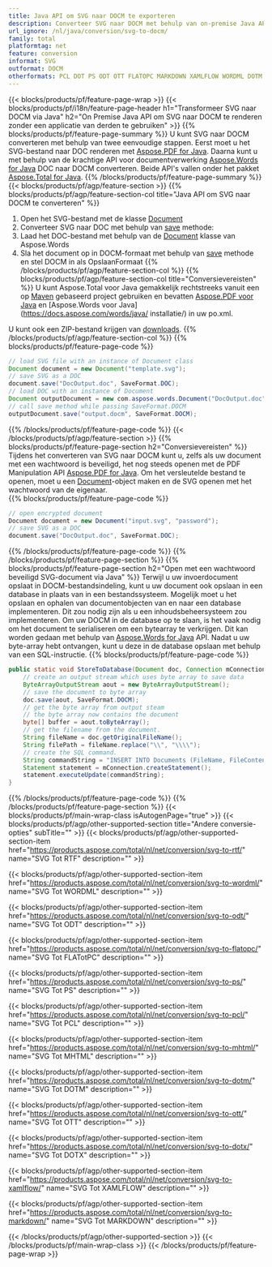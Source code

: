 ```yaml
---
title: Java API om SVG naar DOCM te exporteren
description: Converteer SVG naar DOCM met behulp van on-premise Java API
url_ignore: /nl/java/conversion/svg-to-docm/
family: total
platformtag: net
feature: conversion
informat: SVG
outformat: DOCM
otherformats: PCL DOT PS ODT OTT FLATOPC MARKDOWN XAMLFLOW WORDML DOTM DOTX MHTML
---
```

{{< blocks/products/pf/feature-page-wrap >}}
{{< blocks/products/pf/i18n/feature-page-header h1="Transformeer SVG naar DOCM via Java" h2="On Premise Java API om SVG naar DOCM te renderen zonder een applicatie van derden te gebruiken" >}}
{{% blocks/products/pf/feature-page-summary %}}
U kunt SVG naar DOCM converteren met behulp van twee eenvoudige stappen. Eerst moet u het SVG-bestand naar DOC renderen met [Aspose.PDF for Java](https://products.aspose.com/pdf/java/). Daarna kunt u met behulp van de krachtige API voor documentverwerking [Aspose.Words for Java](https://products.aspose.com/words/java/) DOC naar DOCM converteren. Beide API's vallen onder het pakket [Aspose.Total for Java](https://products.aspose.com/total/java/).
{{% /blocks/products/pf/feature-page-summary  %}}
{{< blocks/products/pf/agp/feature-section >}}
{{% blocks/products/pf/agp/feature-section-col title="Java API om SVG naar DOCM te converteren" %}}
1. Open het SVG-bestand met de klasse [Document](https://apireference.aspose.com/pdf/java/com.aspose.pdf/Document)
2. Converteer SVG naar DOC met behulp van [save](https://apireference.aspose.com/pdf/java/com.aspose.pdf/Document#save-java.lang.String-com.aspose.pdf.SaveOptions- ) methode:
3. Laad het DOC-bestand met behulp van de [Document](https://apireference.aspose.com/words/java/com.aspose.words/Document) klasse van Aspose.Words
4. Sla het document op in DOCM-formaat met behulp van [save](https://apireference.aspose.com/words/java/com.aspose.words/Document#save(java.lang.String,int)) methode en stel DOCM in als OpslaanFormaat
{{% /blocks/products/pf/agp/feature-section-col %}}
{{% blocks/products/pf/agp/feature-section-col title="Conversievereisten" %}}
U kunt Aspose.Total voor Java gemakkelijk rechtstreeks vanuit een op [Maven](https://repository.aspose.com/webapp/#/artifacts/browse/tree/General/repo/com/aspose/aspose-total) gebaseerd project gebruiken en bevatten [Aspose.PDF voor Java](https://docs.aspose.com/pdf/java/installation/) en [Aspose.Words voor Java](https://docs.aspose.com/words/java/ installatie/) in uw po.xml.

U kunt ook een ZIP-bestand krijgen van [downloads](https://downloads.aspose.com/total/java).
{{% /blocks/products/pf/agp/feature-section-col %}}
{{% blocks/products/pf/feature-page-code %}}

```java
// load SVG file with an instance of Document class
Document document = new Document("template.svg");
// save SVG as a DOC 
document.save("DocOutput.doc", SaveFormat.DOC); 
// load DOC with an instance of Document
Document outputDocument = new com.aspose.words.Document("DocOutput.doc");
// call save method while passing SaveFormat.DOCM
outputDocument.save("output.docm", SaveFormat.DOCM);   
```

{{% /blocks/products/pf/feature-page-code %}}
{{< /blocks/products/pf/agp/feature-section >}}
{{% blocks/products/pf/feature-page-section  h2="Conversievereisten" %}}
Tijdens het converteren van SVG naar DOCM kunt u, zelfs als uw document met een wachtwoord is beveiligd, het nog steeds openen met de PDF Manipulation API [Aspose.PDF for Java](https://docs.aspose.com/pdf/java/installation/). Om het versleutelde bestand te openen, moet u een [Document](https://apireference.aspose.com/pdf/java/com.aspose.pdf/Document)-object maken en de SVG openen met het wachtwoord van de eigenaar.  
{{% blocks/products/pf/feature-page-code %}}
```cs
// open encrypted document
Document document = new Document("input.svg", "password");
// save SVG as a DOC 
document.save("DocOutput.doc", SaveFormat.DOC);
```

{{% /blocks/products/pf/feature-page-code  %}}
{{% /blocks/products/pf/feature-page-section %}}
{{% blocks/products/pf/feature-page-section  h2="Open met een wachtwoord beveiligd SVG-document via Java" %}}
Terwijl u uw invoerdocument opslaat in DOCM-bestandsindeling, kunt u uw document ook opslaan in een database in plaats van in een bestandssysteem. Mogelijk moet u het opslaan en ophalen van documentobjecten van en naar een database implementeren. Dit zou nodig zijn als u een inhoudsbeheersysteem zou implementeren. Om uw DOCM in de database op te slaan, is het vaak nodig om het document te serialiseren om een bytearray te verkrijgen. Dit kan worden gedaan met behulp van [Aspose.Words for Java](https://products.aspose.com/words/Java/) API. Nadat u uw byte-array hebt ontvangen, kunt u deze in de database opslaan met behulp van een SQL-instructie. 
{{% blocks/products/pf/feature-page-code %}}

```java
public static void StoreToDatabase(Document doc, Connection mConnection) throws Exception {
    // create an output stream which uses byte array to save data
    ByteArrayOutputStream aout = new ByteArrayOutputStream();
    // save the document to byte array
    doc.save(aout, SaveFormat.DOCM);
    // get the byte array from output steam
    // the byte array now contains the document
    byte[] buffer = aout.toByteArray();
    // get the filename from the document.
    String fileName = doc.getOriginalFileName();
    String filePath = fileName.replace("\\", "\\\\");
    // create the SQL command.
    String commandString = "INSERT INTO Documents (FileName, FileContent) VALUES('" + filePath + "', '" + buffer + "')";
    Statement statement = mConnection.createStatement();
    statement.executeUpdate(commandString);
}  
```

{{% /blocks/products/pf/feature-page-code  %}}
{{% /blocks/products/pf/feature-page-section %}}
{{< blocks/products/pf/main-wrap-class isAutogenPage="true" >}}
{{< blocks/products/pf/agp/other-supported-section title="Andere conversie-opties" subTitle="" >}}
{{< blocks/products/pf/agp/other-supported-section-item href="https://products.aspose.com/total/nl/net/conversion/svg-to-rtf/" name="SVG Tot RTF" description="" >}}

{{< blocks/products/pf/agp/other-supported-section-item href="https://products.aspose.com/total/nl/net/conversion/svg-to-wordml/" name="SVG Tot WORDML" description="" >}}

{{< blocks/products/pf/agp/other-supported-section-item href="https://products.aspose.com/total/nl/net/conversion/svg-to-odt/" name="SVG Tot ODT" description="" >}}

{{< blocks/products/pf/agp/other-supported-section-item href="https://products.aspose.com/total/nl/net/conversion/svg-to-flatopc/" name="SVG Tot FLATotPC" description="" >}}

{{< blocks/products/pf/agp/other-supported-section-item href="https://products.aspose.com/total/nl/net/conversion/svg-to-ps/" name="SVG Tot PS" description="" >}}

{{< blocks/products/pf/agp/other-supported-section-item href="https://products.aspose.com/total/nl/net/conversion/svg-to-pcl/" name="SVG Tot PCL" description="" >}}

{{< blocks/products/pf/agp/other-supported-section-item href="https://products.aspose.com/total/nl/net/conversion/svg-to-mhtml/" name="SVG Tot MHTML" description="" >}}

{{< blocks/products/pf/agp/other-supported-section-item href="https://products.aspose.com/total/nl/net/conversion/svg-to-dotm/" name="SVG Tot DOTM" description="" >}}

{{< blocks/products/pf/agp/other-supported-section-item href="https://products.aspose.com/total/nl/net/conversion/svg-to-ott/" name="SVG Tot OTT" description="" >}}

{{< blocks/products/pf/agp/other-supported-section-item href="https://products.aspose.com/total/nl/net/conversion/svg-to-dotx/" name="SVG Tot DOTX" description="" >}}

{{< blocks/products/pf/agp/other-supported-section-item href="https://products.aspose.com/total/nl/net/conversion/svg-to-xamlflow/" name="SVG Tot XAMLFLOW" description="" >}}

{{< blocks/products/pf/agp/other-supported-section-item href="https://products.aspose.com/total/nl/net/conversion/svg-to-markdown/" name="SVG Tot MARKDOWN" description="" >}}


{{< /blocks/products/pf/agp/other-supported-section >}}
{{< /blocks/products/pf/main-wrap-class >}}
{{< /blocks/products/pf/feature-page-wrap >}}